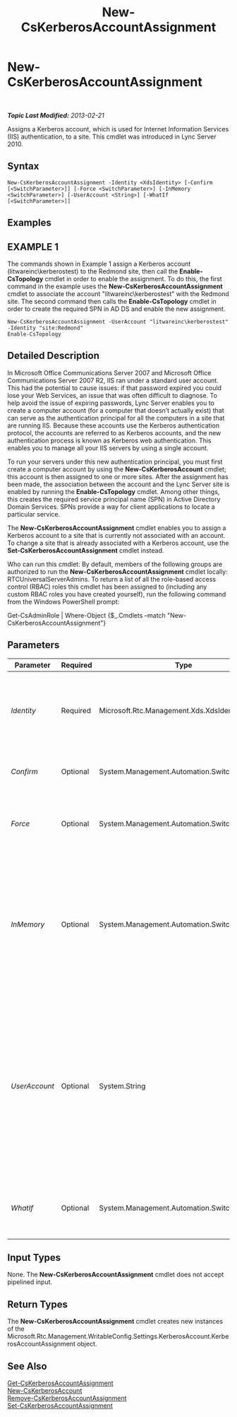 ﻿---
title: New-CsKerberosAccountAssignment
TOCTitle: New-CsKerberosAccountAssignment
ms:assetid: 02145fe6-8b7a-4508-8b3c-b9671b5bfcff
ms:mtpsurl: https://technet.microsoft.com/en-us/library/Gg398074(v=OCS.15)
ms:contentKeyID: 48183231
ms.date: 07/23/2014
mtps_version: v=OCS.15
---

<div data-xmlns="http://www.w3.org/1999/xhtml">

<div class="topic" data-xmlns="http://www.w3.org/1999/xhtml" data-msxsl="urn:schemas-microsoft-com:xslt" data-cs="http://msdn.microsoft.com/en-us/">

<div data-asp="http://msdn2.microsoft.com/asp">

# New-CsKerberosAccountAssignment

</div>

<div id="mainSection">

<div id="mainBody">

<span> </span>

_**Topic Last Modified:** 2013-02-21_

Assigns a Kerberos account, which is used for Internet Information Services (IIS) authentication, to a site. This cmdlet was introduced in Lync Server 2010.

<div>

## Syntax

    New-CsKerberosAccountAssignment -Identity <XdsIdentity> [-Confirm [<SwitchParameter>]] [-Force <SwitchParameter>] [-InMemory <SwitchParameter>] [-UserAccount <String>] [-WhatIf [<SwitchParameter>]]

</div>

<div>

## Examples

<div>

## EXAMPLE 1

The commands shown in Example 1 assign a Kerberos account (litwareinc\\kerberostest) to the Redmond site, then call the **Enable-CsTopology** cmdlet in order to enable the assignment. To do this, the first command in the example uses the **New-CsKerberosAccountAssignment** cmdlet to associate the account "litwareinc\\kerberostest" with the Redmond site. The second command then calls the **Enable-CsTopology** cmdlet in order to create the required SPN in AD DS and enable the new assignment.

    New-CsKerberosAccountAssignment -UserAccount "litwareinc\kerberostest" -Identity "site:Redmond"
    Enable-CsTopology

</div>

</div>

<div>

## Detailed Description

In Microsoft Office Communications Server 2007 and Microsoft Office Communications Server 2007 R2, IIS ran under a standard user account. This had the potential to cause issues: if that password expired you could lose your Web Services, an issue that was often difficult to diagnose. To help avoid the issue of expiring passwords, Lync Server enables you to create a computer account (for a computer that doesn’t actually exist) that can serve as the authentication principal for all the computers in a site that are running IIS. Because these accounts use the Kerberos authentication protocol, the accounts are referred to as Kerberos accounts, and the new authentication process is known as Kerberos web authentication. This enables you to manage all your IIS servers by using a single account.

To run your servers under this new authentication principal, you must first create a computer account by using the **New-CsKerberosAccount** cmdlet; this account is then assigned to one or more sites. After the assignment has been made, the association between the account and the Lync Server site is enabled by running the **Enable-CsTopology** cmdlet. Among other things, this creates the required service principal name (SPN) in Active Directory Domain Services. SPNs provide a way for client applications to locate a particular service.

The **New-CsKerberosAccountAssignment** cmdlet enables you to assign a Kerberos account to a site that is currently not associated with an account. To change a site that is already associated with a Kerberos account, use the **Set-CsKerberosAccountAssignment** cmdlet instead.

Who can run this cmdlet: By default, members of the following groups are authorized to run the **New-CsKerberosAccountAssignment** cmdlet locally: RTCUniversalServerAdmins. To return a list of all the role-based access control (RBAC) roles this cmdlet has been assigned to (including any custom RBAC roles you have created yourself), run the following command from the Windows PowerShell prompt:

Get-CsAdminRole | Where-Object {$\_.Cmdlets –match "New-CsKerberosAccountAssignment"}

</div>

<div>

## Parameters


<table>
<colgroup>
<col style="width: 25%" />
<col style="width: 25%" />
<col style="width: 25%" />
<col style="width: 25%" />
</colgroup>
<thead>
<tr class="header">
<th>Parameter</th>
<th>Required</th>
<th>Type</th>
<th>Description</th>
</tr>
</thead>
<tbody>
<tr class="odd">
<td><p><em>Identity</em></p></td>
<td><p>Required</p></td>
<td><p>Microsoft.Rtc.Management.Xds.XdsIdentity</p></td>
<td><p>Unique identifier of the site where the Kerberos account is to be assigned. (This is the Identity of the site, not of the computer account.) For example: -Identity &quot;site:Redmond&quot;.</p></td>
</tr>
<tr class="even">
<td><p><em>Confirm</em></p></td>
<td><p>Optional</p></td>
<td><p>System.Management.Automation.SwitchParameter</p></td>
<td><p>Prompts you for confirmation before executing the command.</p></td>
</tr>
<tr class="odd">
<td><p><em>Force</em></p></td>
<td><p>Optional</p></td>
<td><p>System.Management.Automation.SwitchParameter</p></td>
<td><p>Suppresses the display of any non-fatal error message that might occur when running the command.</p></td>
</tr>
<tr class="even">
<td><p><em>InMemory</em></p></td>
<td><p>Optional</p></td>
<td><p>System.Management.Automation.SwitchParameter</p></td>
<td><p>Creates an object reference without actually committing the object as a permanent change. If you assign the output of this cmdlet called with this parameter to a variable, you can make changes to the properties of the object reference and then commit those changes by calling this cmdlet’s matching Set- cmdlet.</p></td>
</tr>
<tr class="odd">
<td><p><em>UserAccount</em></p></td>
<td><p>Optional</p></td>
<td><p>System.String</p></td>
<td><p>Account name for the account to be assigned, using the format domain_name\user_name. For example: -UserAccount &quot;litwareinc\kerberostest&quot;. The user name portion of the account (kerberostest) is a NETBIOS name and can contain a maximum of 15 characters.</p>
<p>Note that, despite the name UserAccount, the account is actually a computer account, not a user account.</p></td>
</tr>
<tr class="even">
<td><p><em>WhatIf</em></p></td>
<td><p>Optional</p></td>
<td><p>System.Management.Automation.SwitchParameter</p></td>
<td><p>Describes what would happen if you executed the command without actually executing the command.</p></td>
</tr>
</tbody>
</table>


</div>

<div>

## Input Types

None. The **New-CsKerberosAccountAssignment** cmdlet does not accept pipelined input.

</div>

<div>

## Return Types

The **New-CsKerberosAccountAssignment** cmdlet creates new instances of the Microsoft.Rtc.Management.WritableConfig.Settings.KerberosAccount.KerberosAccountAssignment object.

</div>

<div>

## See Also


[Get-CsKerberosAccountAssignment](get-cskerberosaccountassignment.md)  
[New-CsKerberosAccount](new-cskerberosaccount.md)  
[Remove-CsKerberosAccountAssignment](remove-cskerberosaccountassignment.md)  
[Set-CsKerberosAccountAssignment](set-cskerberosaccountassignment.md)  
  

</div>

</div>

<span> </span>

</div>

</div>

</div>

